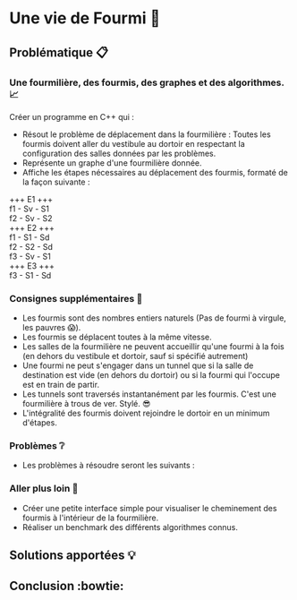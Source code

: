 # Une vie de Fourmi 🐜
  
## Problématique 📋
  
### Une fourmilière, des fourmis, des graphes et des algorithmes. 📈
  
Créer un programme en C++ qui : 
- Résout le problème de déplacement dans la fourmilière : Toutes les fourmis doivent aller du vestibule au dortoir en respectant la configuration des salles données par les problèmes.
- Représente un graphe d'une fourmilière donnée.
- Affiche les étapes nécessaires au déplacement des fourmis, formaté de la façon suivante :
  
+++ E1 +++  
f1 - Sv - S1  
f2 - Sv - S2  
+++ E2 +++  
f1 - S1 - Sd  
f2 - S2 - Sd  
f3 - Sv - S1  
+++ E3 +++  
f3 - S1 - Sd  
  
### Consignes supplémentaires 📑
  
- Les fourmis sont des nombres entiers naturels (Pas de fourmi à virgule, les pauvres 😱).
- Les fourmis se déplacent toutes à la même vitesse.
- Les salles de la fourmilière ne peuvent accueillir qu'une fourmi à la fois (en dehors du vestibule et dortoir, sauf si spécifié autrement)
- Une fourmi ne peut s'engager dans un tunnel que si la salle de destination est vide (en dehors du dortoir) ou si la fourmi qui l'occupe est en train de partir.
- Les tunnels sont traversés instantanément par les fourmis. C'est une fourmilière à trous de ver. Stylé. 😎
- L'intégralité des fourmis doivent rejoindre le dortoir en un minimum d'étapes.
  
### Problèmes ❔
  
- Les problèmes à résoudre seront les suivants :
  
### Aller plus loin 🚀
  
- Créer une petite interface simple pour visualiser le cheminement des fourmis à l'intérieur de la fourmilière.
- Réaliser un benchmark des différents algorithmes connus.
  
## Solutions apportées 💡
  
## Conclusion :bowtie: